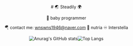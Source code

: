  <div align="center">
# 🌏 Steadily 🌍 


🌱 baby programmer 
  
🪂 contact me: wnswns1946@naver.com 
🦛 nutria
♾ Interstella 


![Anurag's GitHub stats](https://github-readme-stats.vercel.app/api?username=lala-david&show_icons=true&theme=vue)![Top Langs](https://github-readme-stats.vercel.app/api/top-langs/?username=lala-david&layout=compact&theme=vue)
 </div>
